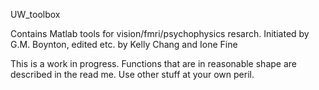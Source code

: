
UW_toolbox

Contains Matlab tools for vision/fmri/psychophysics resarch.  Initiated by G.M. Boynton, edited etc. by Kelly Chang and Ione Fine

This is a work in progress. Functions that are in reasonable shape are described in the read me. Use other stuff at your own peril.


